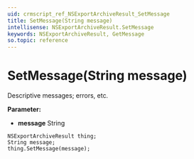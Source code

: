 ```yaml
---
uid: crmscript_ref_NSExportArchiveResult_SetMessage
title: SetMessage(String message)
intellisense: NSExportArchiveResult.SetMessage
keywords: NSExportArchiveResult, GetMessage
so.topic: reference
---
```


# SetMessage(String message)

Descriptive messages; errors, etc.

**Parameter:** 
* **message** String

```crmscript
NSExportArchiveResult thing;
String message;
thing.SetMessage(message);
```

